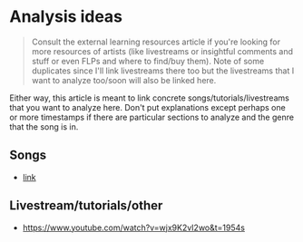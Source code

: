 # Analysis ideas
> Consult the external learning resources article if you're looking for more resources of artists (like livestreams or insightful comments and stuff or even FLPs and where to find/buy them). Note of some duplicates since I'll link livestreams there too but the livestreams that I want to analyze too/soon will also be linked here.

Either way, this article is meant to link concrete songs/tutorials/livestreams that you want to analyze here. Don't put explanations except perhaps one or more timestamps if there are particular sections to analyze and the genre that the song is in.

## Songs
- [link](https://www.youtube.com/watch?v=nP70bnzpYDY)

## Livestream/tutorials/other
- https://www.youtube.com/watch?v=wjx9K2vI2wo&t=1954s
